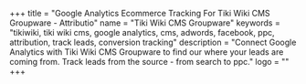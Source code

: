 +++
title = "Google Analytics Ecommerce Tracking For Tiki Wiki CMS Groupware - Attributio"
name = "Tiki Wiki CMS Groupware"
keywords = "tikiwiki, tiki wiki cms, google analytics, cms, adwords, facebook, ppc, attribution, track leads, conversion tracking"
description = "Connect Google Analytics with Tiki Wiki CMS Groupware to find our where your leads are coming from. Track leads from the source - from search to ppc."
logo = ""
+++
